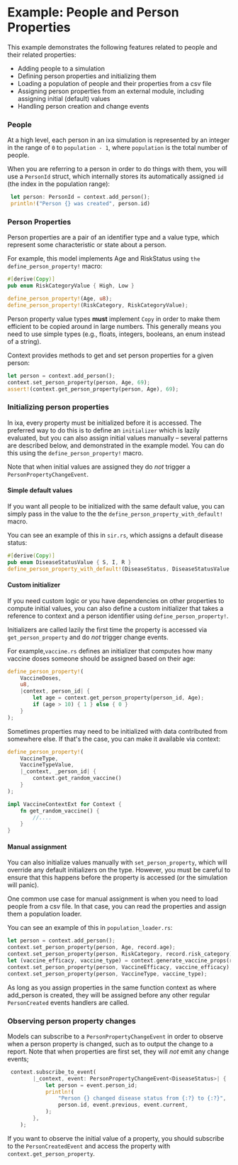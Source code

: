# Example: People and Person Properties

This example demonstrates the following features related to people and their
related properties:

* Adding people to a simulation
* Defining person properties and initializing them
* Loading a population of people and their properties from a csv file
* Assigning person properties from an external module, including assigning initial (default) values
* Handling person creation and change events

### People

At a high level, each person in an ixa simulation is represented by an integer in the
range of `0` to `population - 1`, where `population` is the total number of people.

When you are referring to a person in order to do things with them, you will use a `PersonId`
struct, which internally stores its automatically assigned `id` (the index in
the population range):

```rust
 let person: PersonId = context.add_person();
 println!("Person {} was created", person.id)
 ```

### Person Properties

Person properties are a pair of an identifier type and a value type, which represent
some characteristic or state about a person.

For example, this model implements Age and RiskStatus using
`the define_person_property!` macro:

```rust
#[derive(Copy)]
pub enum RiskCategoryValue { High, Low }

define_person_property!(Age, u8);
define_person_property!(RiskCategory, RiskCategoryValue);
```

Person property value types **must** implement `Copy` in order to make them efficient
to be copied around in large numbers. This generally means you need to use simple
types (e.g., floats, integers, booleans, an enum instead of a string).

Context provides methods to get and set person properties for a given person:

```rust
let person = context.add_person();
context.set_person_property(person, Age, 69);
assert!(context.get_person_property(person, Age), 69);
```


### Initializing person properties

In ixa, every property must be initialized before it is accessed. The preferred
way to do this is to define an `initializer` which is lazily evaluated,
but you can also assign initial values manually – several patterns
are described below, and demonstrated in the example model. You can do this
using the `define_person_property!` macro.

Note that when initial values are assigned they do *not* trigger a
`PersonPropertyChangeEvent`.

#### Simple default values

If you want all people to be initialized with the same default value, you can
simply pass in the value to the the `define_person_property_with_default!` macro.

You can see an example of this in `sir.rs`, which assigns a default disease
status:

```rust
#[derive(Copy)]
pub enum DiseaseStatusValue { S, I, R }
define_person_property_with_default!(DiseaseStatus, DiseaseStatusValue, DiseaseStatus::S);
```

#### Custom initializer

If you need custom logic or you have dependencies on other properties to compute
initial values, you can also define a custom initializer that takes a reference
to context and a person identifier using `define_person_property!`.

Initializers are called lazily the first time the property is accessed via
`get_person_property` and do *not* trigger change events.

For example,`vaccine.rs` defines an initializer that computes how many vaccine
doses someone should be assigned based on their age:

```rust
define_person_property!(
    VaccineDoses,
    u8,
    |context, person_id| {
        let age = context.get_person_property(person_id, Age);
        if (age > 10) { 1 } else { 0 }
    }
);
```

Sometimes properties may need to be initialized with data contributed from somewhere
else. If that's the case, you can make it available via context:

```rust
define_person_property!(
    VaccineType,
    VaccineTypeValue,
    |_context, _person_id| {
        context.get_random_vaccine()
    }
);

impl VaccineContextExt for Context {
    fn get_random_vaccine() {
        //....
    }
}
```

#### Manual assignment

You can also initialize values manually with `set_person_property`, which will
override any default initializers on the type. However, you must be careful to
ensure that this happens before the property is accessed (or the simulation will panic).

One common use case for manual assignment is when you need to load people from a csv file.
In that case, you can read the properties and assign them a population loader.

You can see an example of this in `population_loader.rs`:

```rust
let person = context.add_person();
context.set_person_property(person, Age, record.age);
context.set_person_property(person, RiskCategory, record.risk_category);
let (vaccine_efficacy, vaccine_type) = context.generate_vaccine_props(record.risk_category);
context.set_person_property(person, VaccineEfficacy, vaccine_efficacy);
context.set_person_property(person, VaccineType, vaccine_type);
```

As long as you assign properties in the same function context as where add_person
is created, they will be assigned before any other regular `PersonCreated` events
handlers are called.

### Observing person property changes

Models can subscribe to a `PersonPropertyChangeEvent` in order to observe when
a person property is changed, such as to output the change to a report. Note
that when properties are first set, they will *not* emit any change events;

```rust
 context.subscribe_to_event(
        |_context, event: PersonPropertyChangeEvent<DiseaseStatus>| {
            let person = event.person_id;
            println!(
                "Person {} changed disease status from {:?} to {:?}",
                person.id, event.previous, event.current,
            );
        },
    );
```

If you want to observe the initial value of a property, you should subscribe to
the `PersonCreatedEvent` and access the property with `context.get_person_property`.
